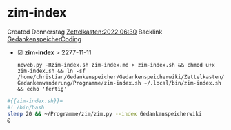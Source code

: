 # zim-index
Created Donnerstag [Zettelkasten:2022:06:30]()
Backlink [GedankenspeicherCoding](../GedankenspeicherCoding.md)

* ☑ **zim-index**  >  2277-11-11


  ``noweb.py -Rzim-index.sh zim-index.md > zim-index.sh && chmod u+x zim-index.sh && ln -sf /home/christian/Gedankenspeicher/Gedankenspeicherwiki/Zettelkasten/Gedankenwanderung/Programme/zim-index.sh ~/.local/bin/zim-index.sh && echo 'fertig'``


```bash
#{{zim-index.sh}}=
#! /bin/bash
sleep 20 && ~/Programme/zim/zim.py --index Gedankenspeicherwiki
@
```

